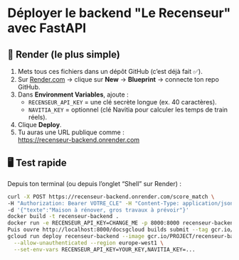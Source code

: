 
# Déployer le backend "Le Recenseur" avec FastAPI

## 🚀 Render (le plus simple)
1. Mets tous ces fichiers dans un dépôt GitHub (c’est déjà fait ✅).
2. Sur [Render.com](https://render.com) → clique sur **New** → **Blueprint** → connecte ton repo GitHub.
3. Dans **Environment Variables**, ajoute :
   - `RECENSEUR_API_KEY` = une clé secrète longue (ex. 40 caractères).
   - `NAVITIA_KEY` = optionnel (clé Navitia pour calculer les temps de train réels).
4. Clique **Deploy**.  
5. Tu auras une URL publique comme :  
https://recenseur-backend.onrender.com
## 🖥️ Test rapide
Depuis ton terminal (ou depuis l’onglet “Shell” sur Render) :
```bash
curl -X POST https://recenseur-backend.onrender.com/score_match \
-H "Authorization: Bearer VOTRE_CLE" -H "Content-Type: application/json" \
-d '{"texte":"Maison à rénover, gros travaux à prévoir"}'
docker build -t recenseur-backend .
docker run -e RECENSEUR_API_KEY=CHANGE_ME -p 8000:8000 recenseur-backend
Puis ouvre http://localhost:8000/docsgcloud builds submit --tag gcr.io/PROJECT/recenseur-backend
gcloud run deploy recenseur-backend --image gcr.io/PROJECT/recenseur-backend --platform managed \
  --allow-unauthenticated --region europe-west1 \
  --set-env-vars RECENSEUR_API_KEY=YOUR_KEY,NAVITIA_KEY=...

